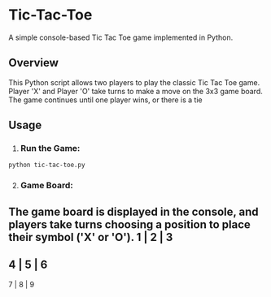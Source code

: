 # Tic-Tac-Toe
A simple console-based Tic Tac Toe game implemented in Python.

## Overview
This Python script allows two players to play the classic Tic Tac Toe game. Player 'X' and Player 'O' take turns to make a move on the 3x3 game board. The game continues until one player wins, or there is a tie

## Usage
1. ### Run the Game:

```
python tic-tac-toe.py
```
2. ### Game Board:
The game board is displayed in the console, and players take turns choosing a position to place their symbol ('X' or 'O').
1 | 2 | 3
----------
4 | 5 | 6
----------
7 | 8 | 9
